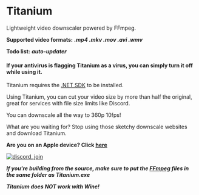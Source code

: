# Titanium
Lightweight video downscaler powered by FFmpeg.

**Supported video formats:** ***.mp4 .mkv .mov .avi .wmv***

**Todo list:** ***auto-updater***

#### If your antivirus is flagging Titanium as a virus, you can simply turn it off while using it.

Titanium requires the [.NET SDK](https://dotnet.microsoft.com/en-us/download/dotnet/thank-you/sdk-8.0.204-windows-x64-installer) to be installed.

Using Titanium, you can cut your video size by more than half the original, great for services with file size limits like Discord.

You can downscale all the way to 360p 10fps!

What are you waiting for? Stop using those sketchy downscale websites and download Titanium.

**Are you on an Apple device? Click [here](https://github.com/hypecrazed/titanium-ios)**

[![discord_join](https://github.com/user-attachments/assets/93287203-4fb0-4c02-a5c9-60fe9646f4d0)](https://discord.gg/XEtu25jqnF)

***If you're building from the source, make sure to put the [FFmpeg](https://ffmpeg.org/) files in the same folder as Titanium.exe***

***Titanium does NOT work with Wine!***
